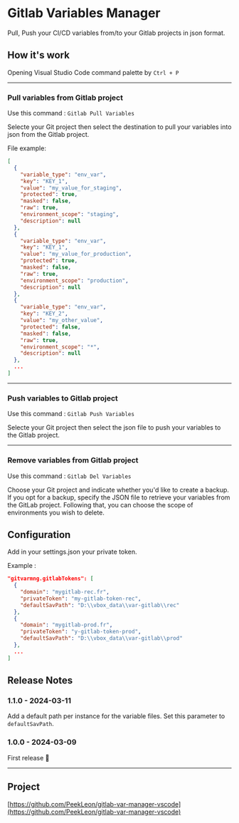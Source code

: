 # Gitlab Variables Manager

Pull, Push your CI/CD variables from/to your Gitlab projects in json format.

## How it's work

Opening Visual Studio Code command palette by `Ctrl + P`

---

### Pull variables from Gitlab project

Use this command : `Gitlab Pull Variables`

Selecte your Git project then select the destination to pull your variables into json from the Gitlab project.

File example:

```json
[
  {
    "variable_type": "env_var",
    "key": "KEY_1",
    "value": "my_value_for_staging",
    "protected": true,
    "masked": false,
    "raw": true,
    "environment_scope": "staging",
    "description": null
  },
  {
    "variable_type": "env_var",
    "key": "KEY_1",
    "value": "my_value_for_production",
    "protected": true,
    "masked": false,
    "raw": true,
    "environment_scope": "production",
    "description": null
  },
  {
    "variable_type": "env_var",
    "key": "KEY_2",
    "value": "my_other_value",
    "protected": false,
    "masked": false,
    "raw": true,
    "environment_scope": "*",
    "description": null
  },
  ...
]
```
---

### Push variables to Gitlab project

Use this command : `Gitlab Push Variables`

Selecte your Git project then select the json file to push your variables to the Gitlab project.

---

### Remove variables from Gitlab project

Use this command : `Gitlab Del Variables`

Choose your Git project and indicate whether you'd like to create a backup. If you opt for a backup, specify the JSON file to retrieve your variables from the GitLab project. Following that, you can choose the scope of environments you wish to delete.

## Configuration

Add in your settings.json your private token.

Example :

```json
"gitvarmng.gitlabTokens": [
  {
    "domain": "mygitlab-rec.fr",
    "privateToken": "my-gitlab-token-rec",
    "defaultSavPath": "D:\\vbox_data\\var-gitlab\\rec"
  },
  {
    "domain": "mygitlab-prod.fr",
    "privateToken": "y-gitlab-token-prod",
    "defaultSavPath": "D:\\vbox_data\\var-gitlab\\prod"
  },
  ...
]
```


## Release Notes

### 1.1.0 - 2024-03-11
Add a default path per instance for the variable files.
Set this parameter to `defaultSavPath`.

### 1.0.0 - 2024-03-09
First release 🎉


---

## Project

[https://github.com/PeekLeon/gitlab-var-manager-vscode](https://github.com/PeekLeon/gitlab-var-manager-vscode)